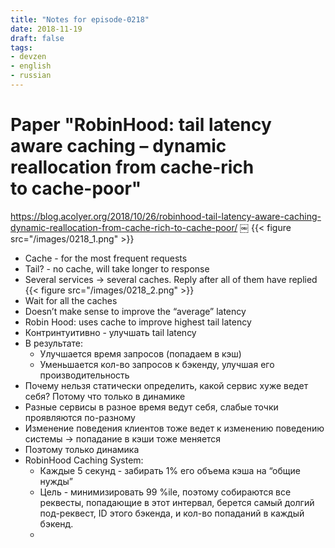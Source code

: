 ```yaml
---
title: "Notes for episode-0218"
date: 2018-11-19
draft: false
tags:
- devzen
- english
- russian
---
```


# Paper "RobinHood: tail latency aware caching – dynamic reallocation from cache-rich to cache-poor"
https://blog.acolyer.org/2018/10/26/robinhood-tail-latency-aware-caching-dynamic-reallocation-from-cache-rich-to-cache-poor/
￼
    {{< figure src="/images/0218_1.png" >}}

- Cache - for the most frequent requests
- Tail? - no cache, will take longer to response
- Several services -> several caches. Reply after all of them have replied
    {{< figure src="/images/0218_2.png" >}}
- Wait for all the caches
- Doesn’t make sense to improve the “average” latency
- Robin Hood: uses cache to improve highest tail latency
- Контринтуитивно - улучшать tail latency
- В результате:
    - Улучшается время запросов (попадаем в кэш)
    - Уменьшается кол-во запросов к бэкенду, улучшая его производительность
- Почему нельзя статически определить, какой сервис хуже ведет себя? Потому что только в динамике
- Разные сервисы в разное время ведут себя, слабые точки проявляются по-разному
- Изменение поведения клиентов тоже ведет к изменению поведению системы -> попадание в кэши тоже меняется
- Поэтому только динамика
- RobinHood Caching System:
    - Каждые 5 секунд - забирать 1% его объема кэша на “общие нужды”
    - Цель - минимизировать 99 %ile, поэтому собираются все реквесты, попадающие в этот интервал, берется самый долгий под-реквест, ID этого бэкенда, и кол-во попаданий в каждый бэкенд.
    -

